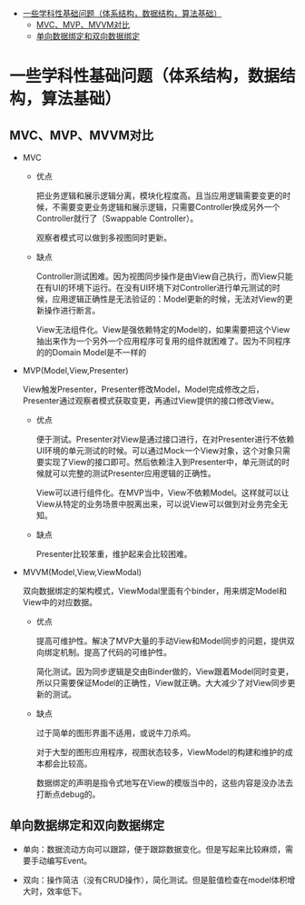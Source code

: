 

<!-- toc -->

- [一些学科性基础问题（体系结构，数据结构，算法基础）](#%E4%B8%80%E4%BA%9B%E5%AD%A6%E7%A7%91%E6%80%A7%E5%9F%BA%E7%A1%80%E9%97%AE%E9%A2%98%E4%BD%93%E7%B3%BB%E7%BB%93%E6%9E%84%E6%95%B0%E6%8D%AE%E7%BB%93%E6%9E%84%E7%AE%97%E6%B3%95%E5%9F%BA%E7%A1%80)
  * [MVC、MVP、MVVM对比](#mvcmvpmvvm%E5%AF%B9%E6%AF%94)
  * [单向数据绑定和双向数据绑定](#%E5%8D%95%E5%90%91%E6%95%B0%E6%8D%AE%E7%BB%91%E5%AE%9A%E5%92%8C%E5%8F%8C%E5%90%91%E6%95%B0%E6%8D%AE%E7%BB%91%E5%AE%9A)

<!-- tocstop -->

# 一些学科性基础问题（体系结构，数据结构，算法基础）

## MVC、MVP、MVVM对比

- MVC
  - 优点

    把业务逻辑和展示逻辑分离，模块化程度高。且当应用逻辑需要变更的时候，不需要变更业务逻辑和展示逻辑，只需要Controller换成另外一个Controller就行了（Swappable Controller）。

    观察者模式可以做到多视图同时更新。

  - 缺点

    Controller测试困难。因为视图同步操作是由View自己执行，而View只能在有UI的环境下运行。在没有UI环境下对Controller进行单元测试的时候，应用逻辑正确性是无法验证的：Model更新的时候，无法对View的更新操作进行断言。

    View无法组件化。View是强依赖特定的Model的，如果需要把这个View抽出来作为一个另外一个应用程序可复用的组件就困难了。因为不同程序的的Domain Model是不一样的

- MVP(Model,View,Presenter)

  View触发Presenter，Presenter修改Model，Model完成修改之后，Presenter通过观察者模式获取变更，再通过View提供的接口修改View。

  - 优点

    便于测试。Presenter对View是通过接口进行，在对Presenter进行不依赖UI环境的单元测试的时候。可以通过Mock一个View对象，这个对象只需要实现了View的接口即可。然后依赖注入到Presenter中，单元测试的时候就可以完整的测试Presenter应用逻辑的正确性。

    View可以进行组件化。在MVP当中，View不依赖Model。这样就可以让View从特定的业务场景中脱离出来，可以说View可以做到对业务完全无知。

  - 缺点

    Presenter比较笨重，维护起来会比较困难。

- MVVM(Model,View,ViewModal)

  双向数据绑定的架构模式，ViewModal里面有个binder，用来绑定Model和View中的对应数据。

  - 优点

    提高可维护性。解决了MVP大量的手动View和Model同步的问题，提供双向绑定机制。提高了代码的可维护性。

    简化测试。因为同步逻辑是交由Binder做的，View跟着Model同时变更，所以只需要保证Model的正确性，View就正确。大大减少了对View同步更新的测试。

  - 缺点

    过于简单的图形界面不适用，或说牛刀杀鸡。

    对于大型的图形应用程序，视图状态较多，ViewModel的构建和维护的成本都会比较高。

    数据绑定的声明是指令式地写在View的模版当中的，这些内容是没办法去打断点debug的。

## 单向数据绑定和双向数据绑定

- 单向：数据流动方向可以跟踪，便于跟踪数据变化。但是写起来比较麻烦，需要手动编写Event。

- 双向：操作简洁（没有CRUD操作），简化测试。但是脏值检查在model体积增大时，效率低下。
